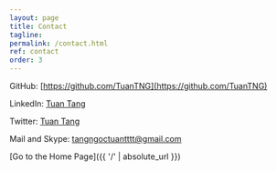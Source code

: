 ```yaml
---
layout: page
title: Contact
tagline: 
permalink: /contact.html
ref: contact
order: 3
---
```


[1]: http://i.imgur.com/9I6NRUm.png
<!-- [2]: http://i.imgur.com/wWzX9uB.png -->


<!-- [![alt text][1]]() GitHub: [https://github.com/TuanTNG](https://github.com/TuanTNG) -->
GitHub: [https://github.com/TuanTNG](https://github.com/TuanTNG)

LinkedIn: [Tuan Tang](https://www.linkedin.com/in/tuan-tang-52b9201a7/)

Twitter: [Tuan Tang](https://twitter.com/TuanTan00498428)

Mail and Skype: [tangngoctuantttt@gmail.com]()

[Go to the Home Page]({{ '/' | absolute_url }})
